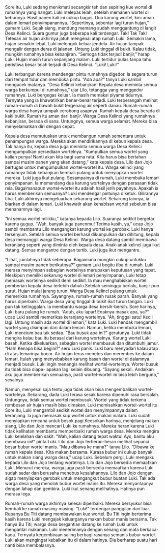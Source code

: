 Sore itu, Luki sedang menikmati secangkir teh dan sepiring kue wortel di rumahnya yang hangat. Luki melepas lelah, setelah memanen wortel di kebunnya. Hasil panen kali ini cukup bagus.
Dua karung wortel, kini aman dalam lemari penyimpanannya. “Sepertinya, sebentar lagi turun hujan,” gumam Luki.
Sejak siang, mendung memang sudah menggantung di langit Desa Kelinci. Suara guntur juga beberapa kali terdengar.
Tak! Tak Tak!
Tetesan air hujan akhirnya jatuh mengenai atap rumah Luki.
Semakin lama, hujan semakin lebat.
Luki melongok keluar jendela. Air hujan tampak mengalir dengan deras di jalanan. Untung Luki tinggal di bukit. Kalau tidak, mungkin rumahnya bisa kebanjiran.
“Semoga tidak terjadi banjir,” harap Luki.
Hujan masih turun sepanjang malam. Luki tertidur pulas tanpa tahu peristiwa besar telah terjadi di Desa Kelinci.
“Luki! Luki!”

Luki terbangun karena mendengar pintu rumahnya digedor. Ia segera turun dari tempat tidur dan membuka pintu.
“Ada apa?” tanya Luki sambil mengucek matanya.
“Desa Kelinci kebanjiran! Kepala desa meminta semua warga berkumpul di rumahnya,” ujar Lilo, tetangga yang menggedor rumahnya. Luki bergegas keluar. Ia masih memakai piyama tidurnya. Ternyata yang ia khawatirkan benar-benar terjadi.
Luki terperangah melihat rumah-rumah di bawah bukit tergenang air seperti danau. Rumah-rumah warga desa hanya tampak cerobong asapnya.
Rumah kepala desa berada di kaki bukit. Rumah itu aman dari banjir. Warga Desa Kelinci yang rumahnya kebanjiran, berada di sana. Untungnya, semua warga selamat. Mereka bisa menyelamatkan diri dengan cepat.

Kepala desa memutuskan untuk membangun rumah sementara untuk penampungan warga. Mereka akan mendirikannya di kebun kepala desa.
Tak hanya itu, kepala desa juga meminta semua warga Desa Kelinci mengumpulkan persediaan wortelnya.
“Kumpulkan semua wortel yang kalian punya! Nanti akan kita bagi sama rata. Kita harus bisa bertahan sampai musim panen yang akan datang,” kata kepala desa.
Lilo dan Jojo bertugas untuk mengumpulkan wortel-wortel itu. Warga kelinci yang rumahnya tidak kebanjiran kembali pulang untuk menyiapkan wortel mereka. Luki juga ikut pulang.
Sesampainya di rumah, Luki membuka lemari penyimpanan. Ia memandang dua karung wortelnya dengan perasaan tidak rela. Bagaimanapun wortel-wortel itu adalah hasil jerih payahnya. Apakah ia harus memberikan semuanya?
Luki mendengar pintunya diketuk. Gilirannya tiba. Luki akhirnya mengeluarkan sekarung wortel. Sekarung lainnya, ia biarkan di dalam lemari. Luki khawatir akan kehabisan wortel sebelum bisa menanamnya lagi.

“Ini semua wortel milikku,” katanya kepada Lilo. Suaranya sedikit bergetar karena gugup.
“Wah, banyak juga panenmu! Terima kasih, ya,” ucap Jojo sambil membantu Lilo mengangkat karung wortel ke gerobak. Luki hanya tersenyum.
Setelah semua wortel berhasil dikumpulkan dan dihitung, kepala desa memanggil warga Desa Kelinci. Warga desa datang sambil membawa keranjang seperti yang diminta oleh kepala desa. Anak-anak kelinci juga ikut datang. Semua mengantre dengan tertib. Luki juga ikut mengantre.

“Lihat, jumlahnya tidak seberapa. Bagaimana mungkin cukup untukku sampai musim panen berikutnya?” gumam Luki begitu tiba di rumah. Luki merasa menyimpan sebagian wortelnya merupakan keputusan yang tepat.
Meskipun memiliki sekarung wortel di lemari penyimpanan, Luki tetap memasak wortelnya sedikit demi sedikit. Ia mau menghabiskan wortel pemberian kepala desa terlebih dahulu.Setelah seminggu berlalu, banjir pun surut. Hujan mulai jarang turun. Warga Desa Kelinci pulang untuk memeriksa rumahnya. Sayangnya, rumah-rumah rusak parah. Banyak yang harus diperbaiki. Warga desa yang tinggal di bukit ikut turun tangan.
Luki pun tak ketinggalan. Ia membantu warga desa bersih-bersih. Sore harinya, Luki baru pulang ke rumah.
“Aduh, aku lapar! Enaknya masak apa, ya?” ucap Luki sambil memeriksa keranjang wortelnya.
“Ah, tinggal satu! Kecil lagi. Untung masih ada wortel di lemari,” kata Luki.
Luki hendak mengambil wortel yang disimpan dari dalam lemari.
Namun, ketika membuka lemari, Luki mencium bau tak sedap. “Bau busuk apa ini?” gerutunya.
Luki tidak mengira kalau bau itu berasal dari karung wortelnya. Karung wortel Luki basah. Ketika dikeluarkan, sebagian wortel membusuk dan ditumbuhi jamur.
“Hah! Kenapa bisa begini?” seru Luki panik.
Luki baru menyadari kalau atap di atas lemarinya bocor. Air hujan terus menetes dan merembes ke dalam lemari. Itulah yang menyebabkan karung basah dan wortel di dalamnya menjadi busuk.
Luki ingin menangis melihat wortel-wortelnya. Wortel busuk itu tidak bisa diapa- apakan lagi selain dibuang.
“Sayang sekali. Andaikan aku jujur memberikan semuanya, pasti wortel-wortel ini bisa lebih berguna,” sesalnya.

Namun, menyesal saja tentu juga tidak akan bisa mengembalikan wortel- wortelnya. Sekarang, dada Luki terasa sesak karena dipenuhi rasa bersalah.
Untungnya, tidak semua wortel membusuk. Wortel yang tidak terkena rembesan air hujan masih bisa dimakan. Luki memisahkan wortel-wortel itu.
Sore itu, Luki mengambil sedikit wortel dan menyimpannya dalam keranjang. Ia juga memasak sup wortel untuk makan malam. Luki sudah menyiapkan rencana untuk besok pagi.Keesokan harinya, menjelang makan siang, Lilo dan Jojo mencari Luki ke rumahnya. Mereka heran karena Luki tidak kelihatan membantu memperbaiki rumah warga desa. Mereka mengira Luki kelelahan dan sakit.
“Wah, kalian datang tepat waktu! Ayo, bantu aku membawa ini!” pinta Luki.
Lilo dan Jojo terheran-heran melihat sepanci besar bubur wortel manis. “Mau dibawa ke mana?” tanya Lilo.
“Dibawa ke rumah kepala desa. Kita makan bersama. Kurasa bubur ini cukup banyak untuk makan siang warga desa,” ucap Luki. Sebelum pergi, Luki mengaku kepada Lilo dan Jojo tentang wortelnya. Lilo dan Jojo bersedia memaafkan Luki. Menurut mereka, warga juga pasti bersedia memaafkan karena Luki sudah sadar dan
berusaha menebus kesalahannya.
Lilo dan Jojo dengan sigap menyiapkan gerobak untuk mengangkut bubur buatan Luki. Tak ada warga desa yang menolak bubur wortel manis itu. Mereka menyantapnya dengan lahap dan gembira. Luki ikut senang melihatnya. Hatinya pun merasa lega.

Rumah-rumah warga akhirnya selesai diperbaiki. Mereka bersyukur bisa kembali ke rumah masing-masing.
“Luki!” terdengar panggilan dari luar.
Rupanya Bu Titi datang membawakan kue wortel. Bu Titi ingin berterima kasih karena Luki mengajak keluarganya makan bubur manis bersama.
Tak hanya Bu Titi, warga desa bergantian datang ke rumah Luki untuk mengantar makanan. Luki menerimanya dengan senang dan mata berkaca-kaca.
Ternyata kegembiraan saling berbagi rasanya semanis bubur wortel. Luki akan mengingat kebaikan itu di dalam hatinya. Dia berharap suatu hari nanti bisa membalasnya.
